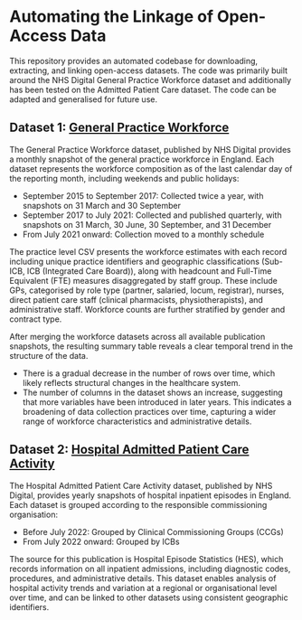 # Automating the Linkage of Open-Access Data

This repository provides an automated codebase for downloading, extracting, and linking open-access datasets. The code was primarily built around the NHS Digital General Practice Workforce dataset and additionally has been tested on the Admitted Patient Care dataset. The code can be adapted and generalised for future use.

## Dataset 1: [General Practice Workforce](https://digital.nhs.uk/data-and-information/publications/statistical/general-and-personal-medical-services)

The General Practice Workforce dataset, published by NHS Digital provides a monthly snapshot of the general practice workforce in England. Each dataset represents the workforce composition as of the last calendar day of the reporting month, including weekends and public holidays:
- September 2015 to September 2017: Collected twice a year, with snapshots on 31 March and 30 September
- September 2017 to July 2021: Collected and published quarterly, with snapshots on 31 March, 30 June, 30 September, and 31 December
- From July 2021 onward: Collection moved to a monthly schedule

The practice level CSV presents the workforce estimates with each record including unique practice identifiers and geographic classifications (Sub-ICB, ICB (Integrated Care Board)), along with headcount and Full-Time Equivalent (FTE) measures disaggregated by staff group. These include GPs, categorised by role type (partner, salaried, locum, registrar), nurses, direct patient care staff (clinical pharmacists, physiotherapists), and administrative staff. Workforce counts are further stratified by gender and contract type.

After merging the workforce datasets across all available publication snapshots, the resulting summary table reveals a clear temporal trend in the structure of the data. 
- There is a gradual decrease in the number of rows over time, which likely reflects structural changes in the healthcare system. 
- The number of columns in the dataset shows an increase, suggesting that more variables have been introduced in later years. This indicates a broadening of data collection practices over time, capturing a wider range of workforce characteristics and administrative details.

## Dataset 2: [Hospital Admitted Patient Care Activity](https://digital.nhs.uk/data-and-information/publications/statistical/hospital-admitted-patient-care-activity)

The Hospital Admitted Patient Care Activity dataset, published by NHS Digital, provides yearly snapshots of hospital inpatient episodes in England. Each dataset is grouped according to the responsible commissioning organisation:
- Before July 2022: Grouped by Clinical Commissioning Groups (CCGs)
- From July 2022 onward: Grouped by ICBs

The source for this publication is Hospital Episode Statistics (HES), which records information on all inpatient admissions, including diagnostic codes, procedures, and administrative details.
This dataset enables analysis of hospital activity trends and variation at a regional or organisational level over time, and can be linked to other datasets using consistent geographic identifiers.
